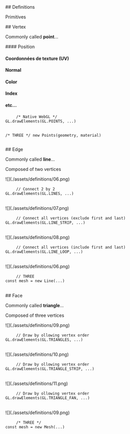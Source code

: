 <slide data-background-opacity="0.5" data-background="./assets/definitions/22.png">
  ## Definitions

  Primitives
</slide>

<slide data-background="assets/rendered/scene0001.png"></slide>

<slide data-background="assets/rendered/scene0003.png"></slide>

<slide data-background="assets/rendered/vertex0003.png"></slide>

<slide data-background="assets/rendered/cube_vertices0003.png"></slide>

<slide data-transition="fade" data-background-opacity="0.75" data-background="assets/rendered/cube_vertices0003.png">
  ## Vertex

  <span>Commonly called **point**...</span> <!-- .element: class="fragment fade-up" -->
</slide>

<slide data-background-opacity="1" data-background="assets/rendered/cube_vertices0001.png">
  #### Position <!-- .element: class="fragment fade-up" -->

  #### Coordonnées de texture (UV) <!-- .element: class="fragment fade-up" -->

  #### Normal <!-- .element: class="fragment fade-up" -->

  #### Color <!-- .element: class="fragment fade-up" -->

  #### Index <!-- .element: class="fragment fade-up" -->

  #### etc... <!-- .element: class="fragment fade-up" -->
</slide>

<slide data-background-opacity="1" data-background="assets/rendered/cube_vertices0001.png">
  <pre>
    <code class="javascript" data-trim>/* Native WebGL */
GL.drawElements(GL.POINTS, ...)

/* THREE */
new Points(geometry, material)</code>
  </pre>
</slide>

<slide data-background="assets/rendered/edges0001.png"></slide>

<slide data-transition="fade" data-background-opacity="0.75" data-background="assets/rendered/cube_edges0003.png">
  ## Edge

  <span>Commonly called **line**...</span> <!-- .element: class="fragment fade-up" -->

  Composed of two vertices <!-- .element: class="fragment fade-up" -->
</slide>

<slide data-background-opacity="1" data-background="assets/rendered/cube_edges0001.png">
  ![](./assets/definitions/06.png)

  <pre>
    <code class="javascript" data-trim>// Connect 2 by 2
GL.drawElements(GL.LINES, ...)</code>
  </pre>
</slide>
<slide data-background-opacity="1" data-background="assets/rendered/cube_edges0001.png">
  ![](./assets/definitions/07.png)

  <pre>
    <code class="javascript" data-trim>// Connect all vertices (exclude first and last)
GL.drawElements(GL.LINE_STRIP, ...)</code>
  </pre>
</slide>

<slide data-background-opacity="1" data-background="assets/rendered/cube_edges0001.png">
  ![](./assets/definitions/08.png)

  <pre>
    <code class="javascript" data-trim>// Connect all vertices (include first and last)
GL.drawElements(GL.LINE_LOOP, ...)</code>
  </pre>
</slide>

<slide data-background-opacity="1" data-background="assets/rendered/cube_edges0001.png">
  ![](./assets/definitions/06.png)

  <pre>
    <code class="javascript" data-trim>// THREE
const mesh = new Line(...)</code>
  </pre>
</slide>

<slide data-background="assets/rendered/faces0001.png"></slide>

<slide data-transition="fade" data-background-opacity="0.75" data-background="assets/rendered/faces0001.png">
  ## Face

  <span>Commonly called **triangle**...</span> <!-- .element: class="fragment fade-up" -->

  Composed of three vertices <!-- .element: class="fragment fade-up" -->
</slide>

<slide data-background-opacity="1" data-background="assets/rendered/cube_faces0001.png">
  ![](./assets/definitions/09.png)

  <pre>
    <code>// Draw by ollowing vertex order
GL.drawElements(GL.TRIANGLES, ...)</code>
  </pre>
</slide>

<slide data-background-opacity="1" data-background="assets/rendered/cube_faces0001.png">
  ![](./assets/definitions/10.png)

  <pre>
    <code>// Draw by ollowing vertex order
GL.drawElements(GL.TRIANGLE_STRIP, ...)</code>
  </pre>
</slide>

<slide data-background-opacity="1" data-background="assets/rendered/cube_faces0001.png">
  ![](./assets/definitions/11.png)

  <pre>
    <code>// Draw by ollowing vertex order
GL.drawElements(GL.TRIANGLE_FAN, ...)</code>
  </pre>
</slide>

<slide data-background-opacity="1" data-background="assets/rendered/cube_faces0001.png">
  ![](./assets/definitions/09.png)
  <pre>
    <code>/* THREE */
const mesh = new Mesh(...)</code>
  </pre>
</slide>
